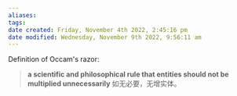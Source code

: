 ```yaml
---
aliases: 
tags: 
date created: Friday, November 4th 2022, 2:45:16 pm
date modified: Wednesday, November 9th 2022, 9:56:11 am
---
```


Definition of Occam's razor:
> **a scientific and philosophical rule that entities should not be multiplied unnecessarily**
> 如无必要，无增实体。

